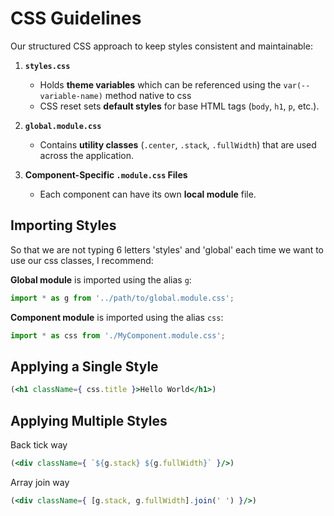 # CSS Guidelines

Our structured CSS approach to keep styles consistent and maintainable:

1. **`styles.css`**
   - Holds **theme variables** which can be referenced using the `var(--variable-name)` method native to css
   - CSS reset sets **default styles** for base HTML tags (`body`, `h1`, `p`, etc.).

2. **`global.module.css`**
   - Contains **utility classes** (`.center`, `.stack`, `.fullWidth`) that are used across the application.

3. **Component-Specific `.module.css` Files**
   - Each component can have its own **local module** file.

## Importing Styles
So that we are not typing 6 letters 'styles' and 'global' each time we want to use our css classes, I recommend:

**Global module** is imported using the alias `g`:
  ```jsx
  import * as g from '../path/to/global.module.css';
  ```

**Component module** is imported using the alias `css`:
  ```jsx
  import * as css from './MyComponent.module.css';
  ```

## Applying a Single Style
```jsx
(<h1 className={ css.title }>Hello World</h1>)
```

## Applying Multiple Styles
Back tick way
```jsx
(<div className={ `${g.stack} ${g.fullWidth}` }/>)
```
Array join way
```jsx
(<div className={ [g.stack, g.fullWidth].join(' ') }/>)
```